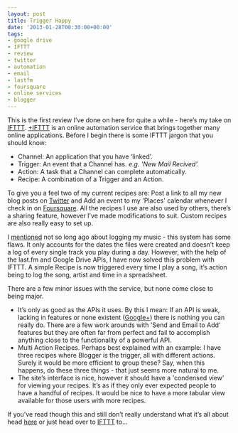 ```yaml
---
layout: post
title: Trigger Happy
date: '2013-01-28T00:30:00+00:00'
tags:
- google drive
- IFTTT
- review
- twitter
- automation
- email
- lastfm
- foursquare
- online services
- blogger
---
```

This is the first review I’ve done on here for quite a while - here’s my take on [IFTTT](https://ifttt.com/). [+IFTTT](http://plus.google.com/109525093279809082285) is an online automation service that brings together many online applications. Before I begin there is some IFTTT jargon that you should know:

  * Channel: An application that you have ‘linked’.
  * Trigger: An event that a Channel has. _e.g. 'New Mail Recived’._
  * Action: A task that a Channel can complete automatically.
  * Recipe: A combination of a Trigger and an Action.

To give you a feel two of my current recipes are: Post a link to all my new blog posts on [Twitter](https://twitter.com/charlieegan3/status/293880685662437378) and Add an event to my 'Places' calendar whenever I check in on [Foursquare](https://foursquare.com/charlieegan3). All the recipes I use are also used by others, there’s a sharing feature, however I’ve made modifications to suit. Custom recipes are also really easy to set up.

I [mentioned](/blog/2013/01/17/musical-menology.html) not so long ago about logging my music - this system has some flaws. It only accounts for the dates the files were created and doesn’t keep a log of every single track you play during a day. However, with the help of the last.fm and Google Drive APIs, I have now solved this problem with IFTTT. A simple Recipe is now triggered every time I play a song, it’s action being to log the song, artist and time in a spreadsheet.

There are a few minor issues with the service, but none come close to being major. 

  * It’s only as good as the APIs it uses. By this I mean: If an API is weak, lacking in features or none existent ([Google+](https://twitter.com/adamjwray/status/293896078686818304)) there is nothing you can really do. There are a few work arounds with 'Send and Email to Add’ features but they are often far from perfect and fail to accomplish anything close to the functionality of a powerful API.
  * Multi Action Recipes. Perhaps best explained with an example: I have three recipes where Blogger is the trigger, all with different actions. Surely it would be more efficient to group these? Say, when this happens, do these three things - that just seems more natural to me.
  * The site’s interface is nice, however it should have a 'condensed view’ for viewing your recipes. It’s as if they only ever expected people to have a handful of recipes. It would be nice to have a more tabular view available for those users with more recipes.

If you’ve read though this and still don’t really understand what it’s all about head [here](http://lifehacker.com/5842307/how-to-supercharge-all-your-favorite-webapps-with-ifttt) or just head over to [IFTTT](http://ifttt.com/) to…
